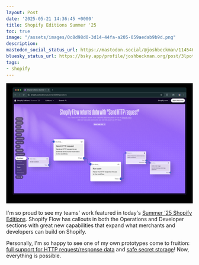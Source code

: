 ```yaml
---
layout: Post
date: '2025-05-21 14:36:45 +0000'
title: Shopify Editions Summer '25
toc: true
image: "/assets/images/0c8d98d0-3d14-44fa-a205-059aedab9b9d.png"
description:
mastodon_social_status_url: https://mastodon.social/@joshbeckman/114546338982041380
bluesky_status_url: https://bsky.app/profile/joshbeckman.org/post/3lpotgg4cqn2w
tags:
- shopify
---
```



![Flow in Editions](/assets/images/0c8d98d0-3d14-44fa-a205-059aedab9b9d.png)

I'm so proud to see my teams' work featured in today's [Summer ’25 Shopify Editions](https://www.shopify.com/editions/summer2025#operations). Shopify Flow has callouts in both the Operations and Developer sections with great new capabilities that expand what merchants and developers can build on Shopify.

Personally, I'm so happy to see one of my own prototypes come to fruition: [full support for HTTP request/response data](https://changelog.shopify.com/posts/flow-improved-send-http-request-action-enables-secure-connections-to-external-systems-and-returns-data-to-the-workflow) and [safe secret storage](https://help.shopify.com/en/manual/shopify-flow/reference/actions/send-http-request#secrets)! Now, everything is possible.

